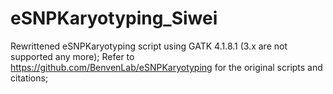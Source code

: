 # eSNPKaryotyping_Siwei
Rewrittened eSNPKaryotyping script using GATK 4.1.8.1 (3.x are not supported any more);
Refer to https://github.com/BenvenLab/eSNPKaryotyping for the original scripts and citations;


